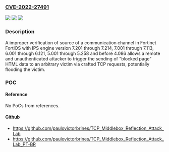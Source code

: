 ### [CVE-2022-27491](https://cve.mitre.org/cgi-bin/cvename.cgi?name=CVE-2022-27491)
![](https://img.shields.io/static/v1?label=Product&message=Fortinet%20FortiOS&color=blue)
![](https://img.shields.io/static/v1?label=Version&message=FortiOS%207.2.0%2C%207.0.5%2C%207.0.4%2C%207.0.3%2C%207.0.2%2C%207.0.1%2C%207.0.0%2C%206.4.9%2C%206.4.8%2C%206.4.7%2C%206.4.6%2C%206.4.5%2C%206.4.4%2C%206.4.3%2C%206.4.2%2C%206.4.1%2C%206.4.0%2C%206.2.10%2C%206.2.9%2C%206.2.8%2C%206.2.7%2C%206.2.6%2C%206.2.5%2C%206.2.4%2C%206.2.3%2C%206.2.2%2C%206.2.1%2C%206.2.0%2C%206.0.14%2C%206.0.13%2C%206.0.12%2C%206.0.11%2C%206.0.10%2C%206.0.9%2C%206.0.8%2C%206.0.7%2C%206.0.6%2C%206.0.5%2C%206.0.4%2C%206.0.3%2C%206.0.2%2C%206.0.1%2C%206.0.0%20&color=brightgreen)
![](https://img.shields.io/static/v1?label=Vulnerability&message=Denial%20of%20service&color=brightgreen)

### Description

A improper verification of source of a communication channel in Fortinet FortiOS with IPS engine version 7.201 through 7.214, 7.001 through 7.113, 6.001 through 6.121, 5.001 through 5.258 and before 4.086 allows a remote and unauthenticated attacker to trigger the sending of "blocked page" HTML data to an arbitrary victim via crafted TCP requests, potentially flooding the victim.

### POC

#### Reference
No PoCs from references.

#### Github
- https://github.com/paulovictorbrines/TCP_Middlebox_Reflection_Attack_Lab
- https://github.com/paulovictorbrines/TCP_Middlebox_Reflection_Attack_Lab_PT-BR

